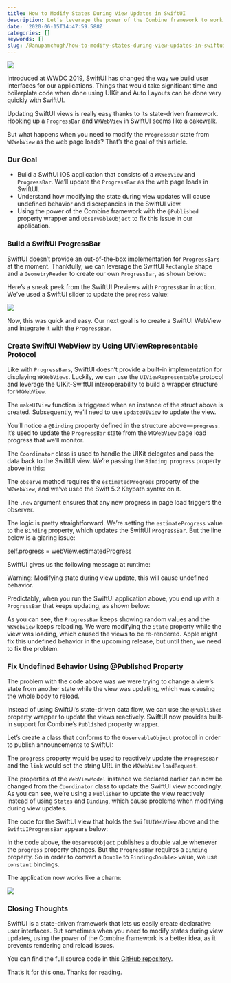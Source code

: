 ```yaml
---
title: How to Modify States During View Updates in SwiftUI
description: Let’s leverage the power of the Combine framework to work around this issue
date: '2020-06-15T14:47:59.588Z'
categories: []
keywords: []
slug: /@anupamchugh/how-to-modify-states-during-view-updates-in-swiftui-923bf7cea44f
---
```


![](/Users/anupamchugh/Downloads/medium-export-a4b48d5fe977f1f289836fecb566e574d085c11debefe6da1b475ac0c8622324/posts/md_1703150257140/img/0__NTi5gorXl8eUIKxV.jpg)

Introduced at WWDC 2019, SwiftUI has changed the way we build user interfaces for our applications. Things that would take significant time and boilerplate code when done using UIKit and Auto Layouts can be done very quickly with SwiftUI.

Updating SwiftUI views is really easy thanks to its state-driven framework. Hooking up a `ProgressBar` and `WKWebView` in SwiftUI seems like a cakewalk.

But what happens when you need to modify the `ProgressBar` state from `WKWebView` as the web page loads? That’s the goal of this article.

### Our Goal

*   Build a SwiftUI iOS application that consists of a `WKWebView` and `ProgressBar`. We’ll update the `ProgressBar` as the web page loads in SwiftUI.
*   Understand how modifying the state during view updates will cause undefined behavior and discrepancies in the SwiftUI view.
*   Using the power of the Combine framework with the `@Published` property wrapper and `ObservableObject` to fix this issue in our application.

### Build a SwiftUI ProgressBar

SwiftUI doesn’t provide an out-of-the-box implementation for `ProgressBars` at the moment. Thankfully, we can leverage the SwiftUI `Rectangle` shape and a `GeometryReader` to create our own `ProgressBar`, as shown below:

Here’s a sneak peek from the SwiftUI Previews with `ProgressBar` in action. We’ve used a SwiftUI slider to update the `progress` value:

![](/Users/anupamchugh/Downloads/medium-export-a4b48d5fe977f1f289836fecb566e574d085c11debefe6da1b475ac0c8622324/posts/md_1703150257140/img/1__Lrl0Wrgb1LwEW97r__6NZBA.gif)

Now, this was quick and easy. Our next goal is to create a SwiftUI WebView and integrate it with the `ProgressBar`.

### Create SwiftUI WebView by Using UIViewRepresentable Protocol

Like with `ProgressBars`, SwiftUI doesn’t provide a built-in implementation for displaying `WKWebViews`. Luckily, we can use the `UIViewRepresentable` protocol and leverage the UIKit-SwiftUI interoperability to build a wrapper structure for `WKWebView`.

The `makeUIView` function is triggered when an instance of the struct above is created. Subsequently, we’ll need to use `updateUIView` to update the view.

You’ll notice a `@Binding` property defined in the structure above — `progress`. It’s used to update the `ProgressBar` state from the `WKWebView` page load progress that we’ll monitor.

The `Coordinator` class is used to handle the UIKit delegates and pass the data back to the SwiftUI view. We’re passing the `Binding progress` property above in this:

The `observe` method requires the `estimatedProgress` property of the `WKWebView`, and we’ve used the Swift 5.2 Keypath syntax on it.

The `.new` argument ensures that any new progress in page load triggers the observer.

The logic is pretty straightforward. We’re setting the `estimateProgress` value to the `Binding` property, which updates the SwiftUI `ProgressBar`. But the line below is a glaring issue:

self.progress = webView.estimatedProgress

SwiftUI gives us the following message at runtime:

Warning: Modifying state during view update, this will cause undefined behavior.

Predictably, when you run the SwiftUI application above, you end up with a `ProgressBar` that keeps updating, as shown below:

As you can see, the `ProgressBar` keeps showing random values and the `WKWebView` keeps reloading. We were modifying the `State` property while the view was loading, which caused the views to be re-rendered. Apple might fix this undefined behavior in the upcoming release, but until then, we need to fix the problem.

### Fix Undefined Behavior Using @Published Property

The problem with the code above was we were trying to change a view’s state from another state while the view was updating, which was causing the whole body to reload.

Instead of using SwiftUI’s state-driven data flow, we can use the `@Published` property wrapper to update the views reactively. SwiftUI now provides built-in support for Combine’s `Published` property wrapper.

Let’s create a class that conforms to the `ObservableObject` protocol in order to publish announcements to SwiftUI:

The `progress` property would be used to reactively update the `ProgressBar` and the `link` would set the string URL in the `WKWebView` `loadRequest`.

The properties of the `WebViewModel` instance we declared earlier can now be changed from the `Coordinator` class to update the SwiftUI view accordingly. As you can see, we’re using a `Publisher` to update the view reactively instead of using `States` and `Binding`, which cause problems when modifying during view updates.

The code for the SwiftUI view that holds the `SwiftUIWebView` above and the `SwiftUIProgressBar` appears below:

In the code above, the `ObservedObject` publishes a double value whenever the `progress` property changes. But the `ProgressBar` requires a `Binding` property. So in order to convert a `Double` to `Binding<Double>` value, we use `constant` bindings.

The application now works like a charm:

![](/Users/anupamchugh/Downloads/medium-export-a4b48d5fe977f1f289836fecb566e574d085c11debefe6da1b475ac0c8622324/posts/md_1703150257140/img/1__7__QPqCCh31QANTY7YMBBbQ.gif)

### Closing Thoughts

SwiftUI is a state-driven framework that lets us easily create declarative user interfaces. But sometimes when you need to modify states during view updates, using the power of the Combine framework is a better idea, as it prevents rendering and reload issues.

You can find the full source code in this [GitHub repository](https://github.com/anupamchugh/iowncode/tree/master/SwiftUIWebViewsProgressBars).

That’s it for this one. Thanks for reading.
